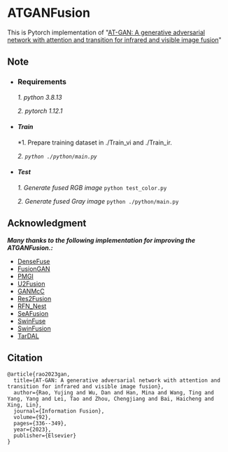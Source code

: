 
# ATGANFusion

This is Pytorch implementation of "[AT-GAN: A generative adversarial network with attention and transition for infrared and visible image fusion](https://www.sciencedirect.com/science/article/abs/pii/S156625352200255X)"



## Note


- ### Requirements
  *1. python 3.8.13*
  
  *2. pytorch 1.12.1*


- #### *Train*
  *1.  Prepare training dataset in ./Train_vi and ./Train_ir.
  
  *2.  `python ./python/main.py`*

- #### *Test*
  *1.  Generate fused RGB image*
   `python test_color.py`
  
  *2.  Generate fused Gray image*
  `python ./python/main.py`



## Acknowledgment
***Many thanks to the following implementation for improving the ATGANFusion.:***

- [DenseFuse](https://github.com/hli1221/imagefusion_densefuse)
- [FusionGAN](https://github.com/jiayi-ma/FusionGAN) 
- [PMGI](https://github.com/HaoZhang1018/PMGI_AAAI2020)
- [U2Fusion](https://github.com/hanna-xu/U2Fusion)
- [GANMcC](https://github.com/HaoZhang1018/GANMcC)
- [Res2Fusion](https://github.com/Zhishe-Wang/Res2Fusion)
- [RFN_Nest](https://github.com/hli1221/imagefusion-rfn-nest)
- [SeAFusion](https://github.com/Linfeng-Tang/SeAFusion)
- [SwinFuse](https://github.com/search?q=SwinFuse)
- [SwinFusion](https://github.com/Linfeng-Tang/SwinFusion)
- [TarDAL](https://github.com/JinyuanLiu-CV/TarDAL)


## Citation
```
@article{rao2023gan,
  title={AT-GAN: A generative adversarial network with attention and transition for infrared and visible image fusion},
  author={Rao, Yujing and Wu, Dan and Han, Mina and Wang, Ting and Yang, Yang and Lei, Tao and Zhou, Chengjiang and Bai, Haicheng and Xing, Lin},
  journal={Information Fusion},
  volume={92},
  pages={336--349},
  year={2023},
  publisher={Elsevier}
}
```

